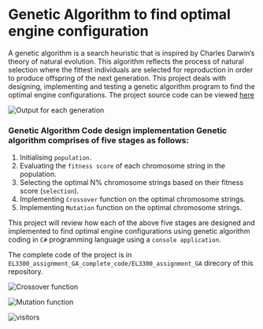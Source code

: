 # Genetic Algorithm to find optimal engine configuration

A genetic algorithm is a search heuristic that is inspired by Charles Darwin’s theory of natural evolution. This algorithm reflects the process of natural selection where the fittest individuals are selected for reproduction in order to produce offspring of the next generation. This project deals with designing, implementing and testing a genetic algorithm program to find the optimal engine configurations.
The project source code can be viewed [here](https://github.com/Mrunal-G/Genetic-Algorithm-for-optimal-engine-configuration/blob/master/EL3300_assignment_GA_complete_code/EL3300_assignment_GA/EL3300_assignment_GA/Program.cs)

![Output for each generation](https://github.com/Mrunal-G/Genetic-Algorithm-to-find-optimal-engine-configuration/blob/master/Images/generations.PNG)

### Genetic Algorithm Code design implementation Genetic algorithm comprises of five stages as follows: 
1. Initialising `population`. 
2. Evaluating the `fitness score` of each chromosome string in the population. 
3. Selecting the optimal N% chromosome strings based on their fitness score (`selection`). 
4. Implementing `Crossover` function on the optimal chromosome strings.
5. Implementing `Mutation` function on the optimal chromosome strings.

This project will review how each of the above five stages are designed and implemented to find optimal engine configurations using genetic algorithm coding in `C#` programming language using a `console application`.

The complete code of the project is in `EL3300_assignment_GA_complete_code/EL3300_assignment_GA` direcory of this repository.


![Crossover function](https://github.com/Mrunal-G/Genetic-Algorithm-to-find-optimal-engine-configuration/blob/master/Images/crossover.PNG)

![Mutation function](https://github.com/Mrunal-G/Genetic-Algorithm-to-find-optimal-engine-configuration/blob/master/Images/mutation.PNG)



![visitors](https://visitor-badge.laobi.icu/badge?page_id=Mrunal-G.Genetic-Algorithm-to-find-optimal-engine-configuration)
